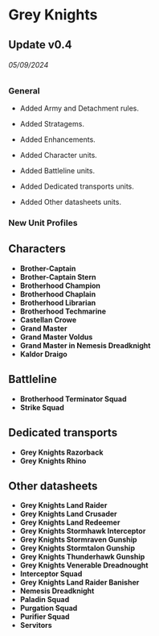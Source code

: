 # Grey Knights

## Update v0.4
###### 05/09/2024
### General

* Added Army and Detachment rules.

* Added Stratagems.

* Added Enhancements.

* Added Character units.

* Added Battleline units.

* Added Dedicated transports units.

* Added Other datasheets units.

### New Unit Profiles

## Characters
* **Brother-Captain**
* **Brother-Captain Stern**
* **Brotherhood Champion**
* **Brotherhood Chaplain**
* **Brotherhood Librarian**
* **Brotherhood Techmarine**
* **Castellan Crowe**
* **Grand Master**
* **Grand Master Voldus**
* **Grand Master in Nemesis Dreadknight**
* **Kaldor Draigo**

## Battleline
* **Brotherhood Terminator Squad**
* **Strike Squad**

## Dedicated transports
* **Grey Knights Razorback**
* **Grey Knights Rhino**

## Other datasheets
* **Grey Knights Land Raider**
* **Grey Knights Land Crusader**
* **Grey Knights Land Redeemer**
* **Grey Knights Stormhawk Interceptor**
* **Grey Knights Stormraven Gunship**
* **Grey Knights Stormtalon Gunship**
* **Grey Knights Thunderhawk Gunship**
* **Grey Knights Venerable Dreadnought**
* **Interceptor Squad**
* **Grey Knights Land Raider Banisher**
* **Nemesis Dreadknight**
* **Paladin Squad**
* **Purgation Squad**
* **Purifier Squad**
* **Servitors**

